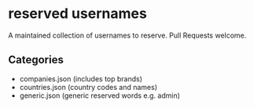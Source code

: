 reserved usernames
==================

A maintained collection of usernames to reserve. Pull Requests welcome.

## Categories

 - companies.json (includes top brands)
 - countries.json (country codes and names)
 - generic.json (generic reserved words e.g. admin)
